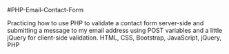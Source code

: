 #PHP-Email-Contact-Form

Practicing how to use PHP to validate a contact form server-side and 
submitting a message to my email address using POST variables and a little jQuery for client-side validation.
HTML, CSS, Bootstrap, JavaScript, jQuery, PHP
